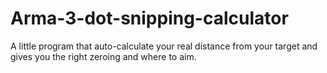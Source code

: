 # Arma-3-dot-snipping-calculator
A little program that auto-calculate your real distance from your target and gives you the right zeroing and where to aim.
